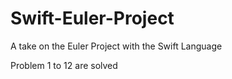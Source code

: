 Swift-Euler-Project
===================

A take on the Euler Project with the Swift Language


Problem 1 to 12 are solved
